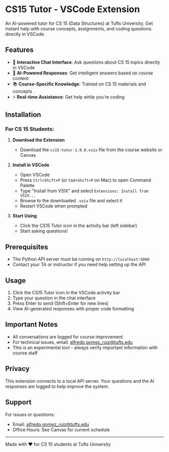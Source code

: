 # CS15 Tutor - VSCode Extension

An AI-powered tutor for CS 15 (Data Structures) at Tufts University. Get instant help with course concepts, assignments, and coding questions directly in VSCode.

## Features

- 💬 **Interactive Chat Interface**: Ask questions about CS 15 topics directly in VSCode
- 🤖 **AI-Powered Responses**: Get intelligent answers based on course content
- 📚 **Course-Specific Knowledge**: Trained on CS 15 materials and concepts
- ⚡ **Real-time Assistance**: Get help while you're coding

## Installation

### For CS 15 Students:

1. **Download the Extension**
   - Download the `cs15-tutor-1.0.0.vsix` file from the course website or Canvas

2. **Install in VSCode**
   - Open VSCode
   - Press `Ctrl+Shift+P` (or `Cmd+Shift+P` on Mac) to open Command Palette
   - Type "Install from VSIX" and select `Extensions: Install from VSIX...`
   - Browse to the downloaded `.vsix` file and select it
   - Restart VSCode when prompted

3. **Start Using**
   - Click the CS15 Tutor icon in the activity bar (left sidebar)
   - Start asking questions!

## Prerequisites

- The Python API server must be running on `http://localhost:5000`
- Contact your TA or instructor if you need help setting up the API

## Usage

1. Click the CS15 Tutor icon in the VSCode activity bar
2. Type your question in the chat interface
3. Press Enter to send (Shift+Enter for new lines)
4. View AI-generated responses with proper code formatting

## Important Notes

- All conversations are logged for course improvement
- For technical issues, email: alfredo.gomez_ruiz@tufts.edu
- This is an experimental tool - always verify important information with course staff

## Privacy

This extension connects to a local API server. Your questions and the AI responses are logged to help improve the system.

## Support

For issues or questions:
- Email: alfredo.gomez_ruiz@tufts.edu
- Office Hours: See Canvas for current schedule

---

Made with ❤️ for CS 15 students at Tufts University 